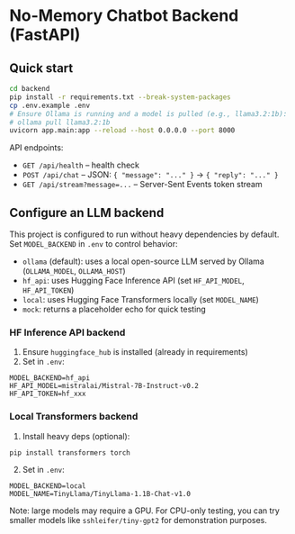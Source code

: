 # No-Memory Chatbot Backend (FastAPI)

## Quick start

```bash
cd backend
pip install -r requirements.txt --break-system-packages
cp .env.example .env
# Ensure Ollama is running and a model is pulled (e.g., llama3.2:1b):
# ollama pull llama3.2:1b
uvicorn app.main:app --reload --host 0.0.0.0 --port 8000
```

API endpoints:
- `GET /api/health` – health check
- `POST /api/chat` – JSON: `{ "message": "..." }` -> `{ "reply": "..." }`
- `GET /api/stream?message=...` – Server-Sent Events token stream

## Configure an LLM backend

This project is configured to run without heavy dependencies by default.
Set `MODEL_BACKEND` in `.env` to control behavior:

- `ollama` (default): uses a local open-source LLM served by Ollama (`OLLAMA_MODEL`, `OLLAMA_HOST`)
- `hf_api`: uses Hugging Face Inference API (set `HF_API_MODEL`, `HF_API_TOKEN`)
- `local`: uses Hugging Face Transformers locally (set `MODEL_NAME`)
- `mock`: returns a placeholder echo for quick testing

### HF Inference API backend
1. Ensure `huggingface_hub` is installed (already in requirements)
2. Set in `.env`:
```
MODEL_BACKEND=hf_api
HF_API_MODEL=mistralai/Mistral-7B-Instruct-v0.2
HF_API_TOKEN=hf_xxx
```

### Local Transformers backend
1. Install heavy deps (optional):
```
pip install transformers torch
```
2. Set in `.env`:
```
MODEL_BACKEND=local
MODEL_NAME=TinyLlama/TinyLlama-1.1B-Chat-v1.0
```

Note: large models may require a GPU. For CPU-only testing, you can try smaller models like `sshleifer/tiny-gpt2` for demonstration purposes.